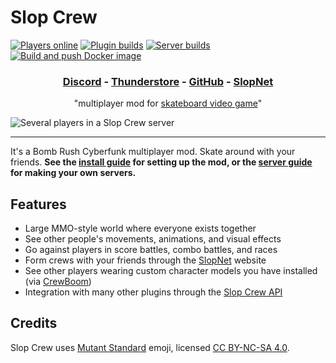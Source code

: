# Slop Crew

[![Players online](https://img.shields.io/badge/dynamic/json?url=https%3A%2F%2Fsloppers.club%2Fapi%2Fmetrics&query=%24.connections&label=players%20online)](https://sloppers.club/stats) [![Plugin builds](https://github.com/SlopCrew/SlopCrew/actions/workflows/plugin.yml/badge.svg?branch=main)](https://github.com/SlopCrew/SlopCrew/actions/workflows/plugin.yml) [![Server builds](https://github.com/SlopCrew/SlopCrew/actions/workflows/server.yml/badge.svg?branch=main)](https://github.com/SlopCrew/SlopCrew/actions/workflows/server.yml) [![Build and push Docker image](https://github.com/SlopCrew/SlopCrew/actions/workflows/docker.yml/badge.svg)](https://github.com/SlopCrew/SlopCrew/actions/workflows/docker.yml)

<h3 align="center">
  <a href="https://discord.gg/a2nVaZGGNz">Discord</a>
  - <a href="https://thunderstore.io/c/bomb-rush-cyberfunk/p/NotNet/SlopCrew/">Thunderstore</a>
  - <a href="https://github.com/NotNet/SlopCrew">GitHub</a>
  - <a href="https://slopnet.sloppers.club/">SlopNet</a>
</h3>

<p align="center">
  "multiplayer mod for <a href="https://store.steampowered.com/app/1353230/Bomb_Rush_Cyberfunk/">skateboard video game</a>"
</p>

![Several players in a Slop Crew server](https://raw.githubusercontent.com/SlopCrew/SlopCrew/main/cover.png)

---

It's a Bomb Rush Cyberfunk multiplayer mod. Skate around with your friends. **See the [install guide](https://github.com/SlopCrew/SlopCrew/blob/main/docs/Install%20Guide.md) for setting up the mod, or the [server guide](https://github.com/SlopCrew/SlopCrew/blob/main/docs/Server%20Guide.md) for making your own servers.**

## Features

- Large MMO-style world where everyone exists together
- See other people's movements, animations, and visual effects
- Go against players in score battles, combo battles, and races
- Form crews with your friends through the [SlopNet](https://slopnet.sloppers.club/) website
- See other players wearing custom character models you have installed (via [CrewBoom](https://github.com/SGiygas/CrewBoom))
- Integration with many other plugins through the [Slop Crew API](https://github.com/SlopCrew/SlopCrew/blob/main/docs/Developer%20Guide.md#using-the-api)

## Credits

Slop Crew uses [Mutant Standard](https://mutant.tech/) emoji, licensed [CC BY-NC-SA 4.0](https://creativecommons.org/licenses/by-nc-sa/4.0/).

